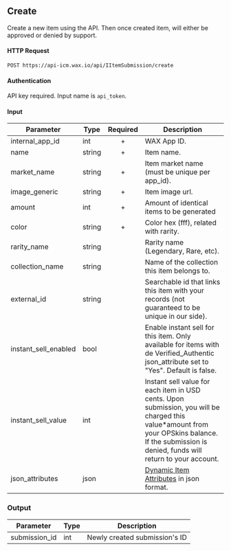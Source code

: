 ## Create

Create a new item using the API. Then once created item, will either be approved or denied by support.

#### HTTP Request

`POST https://api-icm.wax.io/api/IItemSubmission/create`

#### Authentication

API key required. Input name is `api_token`.

#### Input

| Parameter | Type | Required | Description |
| - | - | :-: | - |
| internal_app_id | int | + | WAX App ID. |
| name | string | + | Item name. |
| market_name | string | + | Item market name (must be unique per app_id). |
| image_generic | string | + | Item image url. |
| amount | int | + | Amount of identical items to be generated |
| color | string | + | Color hex (fff), related with rarity. |
| rarity_name | string |   | Rarity name (Legendary, Rare, etc). |
| collection_name | string |   | Name of the collection this item belongs to. |
| external_id | string |   | Searchable id that links this item with your records (not guaranteed to be unique in our side). |
| instant_sell_enabled | bool |   | Enable instant sell for this item. Only available for items with de Verified_Authentic json_attribute set to "Yes". Default is false. |
| instant_sell_value | int |   | Instant sell value for each item in USD cents. Upon submission, you will be charged this value*amount from your OPSkins balance. If the submission is denied, funds will return to your account. |
| json_attributes | json |   | [Dynamic Item Attributes](/IItemSubmission.md#dynamic-attributes) in json format. |

### Output

| Parameter | Type | Description |
| - | - | - |
| submission_id | int | Newly created submission's ID |
